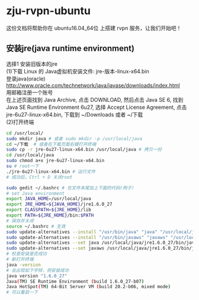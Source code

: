 # zju-rvpn-ubuntu
这份文档将帮助你在 ubuntu16.04_64位 上搭建 rvpn 服务，让我们开始吧！

## 安装jre(java runtime environment)
选择1 安装旧版本的jre  
(1)下载 Linux 的 Java虚拟机安装文件: jre-版本-linux-x64.bin  
登录java(oracle) http://www.oracle.com/technetwork/java/javase/downloads/index.html  
用邮箱注册一个账号  
在上述页面找到 Java Archive, 点击 DOWNLOAD, 然后点击 Java SE 6, 找到 Java SE Runtime Environment 6u27, 选择 Accept License Agreement,  点击 jre-6u27-linux-x64.bin, 下载到 ~/Downloads 或者 ~/下载  
(2)打开终端  
```Bash
cd /usr/local/  
sudo mkdir java # 或者 sudo mkdir -p /usr/local/java  
cd ~/下载  # 或者在下载页面右键打开终端  
sudo cp -r jre-6u27-linux-x64.bin /usr/local/java # 拷贝一份  
cd /usr/local/java  
sudo chmod a+x jre-6u27-linux-x64.bin  
su # root一下  
./jre-6u27-linux-x64.bin # 运行文件  
# 成功后，Ctrl + D 关闭root  
```
```Bash
sudo gedit ~/.bashrc # 在文件末尾加上下面的代码(例子）    
# set Java environment  
export JAVA_HOME=/usr/local/java  
export JRE_HOME=${JAVA_HOME}/jre1.6.0_27  
export CLASSPATH=${JRE_HOME}/lib  
export PATH=${JRE_HOME}/bin:$PATH  
# 保存并关闭  
source ~/.bashrc # 生效  
sudo update-alternatives --install "/usr/bin/java" "java" "/usr/local/java/jre1.6.0_27/bin/java" 1  
sudo update-alternatives --install "/usr/bin/javaws" "javaws" "/usr/local/java/jre1.6.0_27/bin/javaws" 1  
sudo update-alternatives --set java /usr/local/java/jre1.6.0_27/bin/java  
sudo update-alternatives --set javaws /usr/local/java/jre1.6.0_27/bin/javaws  
# 检查安装是否成功  
# 新打开终端  
java -version  
# 会出现如下字样，则安装成功  
java version "1.6.0_27"  
Java(TM) SE Runtime Environment (build 1.6.0_27-b07)  
Java HotSpot(TM) 64-Bit Server VM (build 20.2-b06, mixed mode)  
# 可以重启一下  
```
